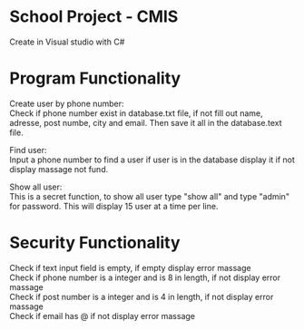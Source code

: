 # School Project - CMIS

Create in Visual studio with C#

# Program Functionality
Create user by phone number: <br />
Check if phone number exist in database.txt file, if not fill out name, adresse, post numbe, city and email. Then save it all in the database.text file.

Find user:<br />
Input a phone number to find a user if user is in the database display it if not display massage not fund.

Show all user:<br />
This is a secret function, to show all user type "show all" and type "admin" for password. This will display 15 user at a time per line.

# Security Functionality
Check if text input field is empty, if empty display error massage<br />
Check if phone number is a integer and is 8 in length, if not display error massage<br />
Check if post number is a integer and is 4 in length, if not display error massage<br />
Check if email has @ if not display error massage







